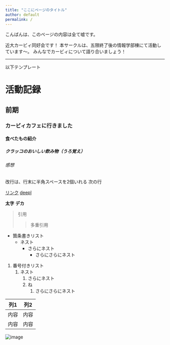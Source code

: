 ```yaml
---
title: "ここにページのタイトル"
author: default
permalink: /
---
```


こんばんは、このページの内容は全て嘘です。

近大カービィ同好会です！
本サークルは、五限終了後の情報学部棟にて活動しています〜。
みんなでカービィについて語り合いましょう！


---

以下テンプレート

# 活動記録

## 前期
### カービィカフェに行きました
#### 食べたもの紹介
##### クラッコのおいしい飲み物（うろ覚え）
###### 感想

改行は、行末に半角スペースを2個いれる
次の行

[リンク](https://www.google.co.jp/)
[deepl](https://www.deepl.com/ja/translator)

**太字**
**デカ**
> 引用
>> 多重引用


- 箇条書きリスト
  - ネスト
    - さらにネスト
      - さらにさらにネスト


1. 番号付きリスト
   1. ネスト
      1. さらにネスト
      2. ね
         1. さらにさらにネスト


| 列1  | 列2  |
|-----|-----|
| 内容  | 内容  |
| 内容  | 内容  |

![image](/GHPages_WebSite_Kohhey/assets/images/png-transparent-kirby-s-return-to-dream-land-kirby-air-ride-kirby-planet-robobot-kirby-triple-deluxe-kirby-s-epic-yarn-kirby-game-nintendo-eating-thumbnail.png)
